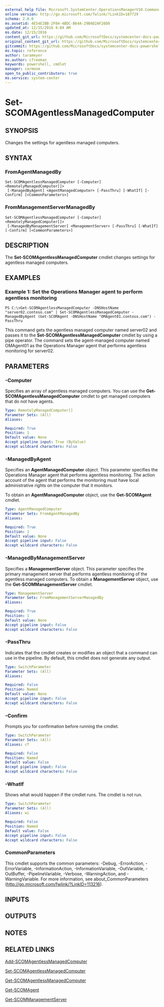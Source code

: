 ```yaml
---
external help file: Microsoft.SystemCenter.OperationsManagerV10.Commands.dll-Help.xml
online version: http://go.microsoft.com/fwlink/?LinkID=187729
schema: 2.0.0
ms.assetid: 4E54E2BB-2F04-4BDC-B64A-29B4D2AF26D0
updated_at: 12/15/2016 4:04 AM
ms.date: 12/15/2016
content_git_url: https://github.com/MicrosoftDocs/systemcenter-docs-powershell/blob/master/systemcenter-cmdlets/SystemCenter2016/OperationsManager/vlatest/Set-SCOMAgentlessManagedComputer.md
original_content_git_url: https://github.com/MicrosoftDocs/systemcenter-docs-powershell/blob/master/systemcenter-cmdlets/SystemCenter2016/OperationsManager/vlatest/Set-SCOMAgentlessManagedComputer.md
gitcommit: https://github.com/MicrosoftDocs/systemcenter-docs-powershell/blob/7df4508c7b907a214e6a8eca76037b06065ef078/systemcenter-cmdlets/SystemCenter2016/OperationsManager/vlatest/Set-SCOMAgentlessManagedComputer.md
ms.topic: reference
author: tarameyer
ms.author: cfreeman
keywords: powershell, cmdlet
manager: carmonm
open_to_public_contributors: true
ms.service: system-center
---
```


# Set-SCOMAgentlessManagedComputer

## SYNOPSIS
Changes the settings for agentless managed computers.

## SYNTAX

### FromAgentManagedBy
```
Set-SCOMAgentlessManagedComputer [-Computer] <RemotelyManagedComputer[]>
 [-ManagedByAgent] <AgentManagedComputer> [-PassThru] [-WhatIf] [-Confirm] [<CommonParameters>]
```

### FromManagementServerManagedBy
```
Set-SCOMAgentlessManagedComputer [-Computer] <RemotelyManagedComputer[]>
 [-ManagedByManagementServer] <ManagementServer> [-PassThru] [-WhatIf] [-Confirm] [<CommonParameters>]
```

## DESCRIPTION
The **Set-SCOMAgentlessManagedComputer** cmdlet changes settings for agentless managed computers.

## EXAMPLES

### Example 1: Set the Operations Manager agent to perform agentless monitoring
```
PS C:\>Get-SCOMAgentlessManagedComputer -DNSHostName "server02.contoso.com" | Set-SCOMAgentlessManagedComputer -ManagedByAgent (Get-SCOMAgent -DNSHostName "OMAgent01.contoso.com") -PassThru
```

This command gets the agentless managed computer named server02 and passes it to the **Set-SCOMAgentlessManagedComputer** cmdlet by using a pipe operator.
The command sets the agent-managed computer named OMAgent01 as the Operations Manager agent that performs agentless monitoring for server02.

## PARAMETERS

### -Computer
Specifies an array of agentless managed computers.
You can use the **Get-SCOMAgentlessManagedComputer** cmdlet to get managed computers that do not have agents.

```yaml
Type: RemotelyManagedComputer[]
Parameter Sets: (All)
Aliases: 

Required: True
Position: 1
Default value: None
Accept pipeline input: True (ByValue)
Accept wildcard characters: False
```

### -ManagedByAgent
Specifies an **AgentManagedComputer** object.
This parameter specifies the Operations Manager agent that performs agentless monitoring.
The action account of the agent that performs the monitoring must have local administrative rights on the computer that it monitors.

To obtain an **AgentManagedComputer** object, use the **Get-SCOMAgent** cmdlet.

```yaml
Type: AgentManagedComputer
Parameter Sets: FromAgentManagedBy
Aliases: 

Required: True
Position: 1
Default value: None
Accept pipeline input: False
Accept wildcard characters: False
```

### -ManagedByManagementServer
Specifies a **ManagementServer** object.
This parameter specifies the primary management server that performs agentless monitoring of the agentless managed computers.
To obtain a **ManagementServer** object, use the **Get-SCOMManagementServer** cmdlet.

```yaml
Type: ManagementServer
Parameter Sets: FromManagementServerManagedBy
Aliases: 

Required: True
Position: 1
Default value: None
Accept pipeline input: False
Accept wildcard characters: False
```

### -PassThru
Indicates that the cmdlet creates or modifies an object that a command can use in the pipeline.
By default, this cmdlet does not generate any output.

```yaml
Type: SwitchParameter
Parameter Sets: (All)
Aliases: 

Required: False
Position: Named
Default value: None
Accept pipeline input: False
Accept wildcard characters: False
```

### -Confirm
Prompts you for confirmation before running the cmdlet.

```yaml
Type: SwitchParameter
Parameter Sets: (All)
Aliases: cf

Required: False
Position: Named
Default value: False
Accept pipeline input: False
Accept wildcard characters: False
```

### -WhatIf
Shows what would happen if the cmdlet runs.
The cmdlet is not run.

```yaml
Type: SwitchParameter
Parameter Sets: (All)
Aliases: wi

Required: False
Position: Named
Default value: False
Accept pipeline input: False
Accept wildcard characters: False
```

### CommonParameters
This cmdlet supports the common parameters: -Debug, -ErrorAction, -ErrorVariable, -InformationAction, -InformationVariable, -OutVariable, -OutBuffer, -PipelineVariable, -Verbose, -WarningAction, and -WarningVariable. For more information, see about_CommonParameters (http://go.microsoft.com/fwlink/?LinkID=113216).

## INPUTS

## OUTPUTS

## NOTES

## RELATED LINKS

[Add-SCOMAgentlessManagedComputer](xref:SystemCenter2016/OperationsManager/vlatest/Add-SCOMAgentlessManagedComputer.md)

[Set-SCOMAgentlessManagedComputer](xref:SystemCenter2016/OperationsManager/vlatest/Set-SCOMAgentlessManagedComputer.md)

[Get-SCOMAgentlessManagedComputer](xref:SystemCenter2016/OperationsManager/vlatest/Get-SCOMAgentlessManagedComputer.md)

[Get-SCOMAgent](xref:SystemCenter2016/OperationsManager/vlatest/Get-SCOMAgent.md)

[Get-SCOMManagementServer](xref:SystemCenter2016/OperationsManager/vlatest/Get-SCOMManagementServer.md)

